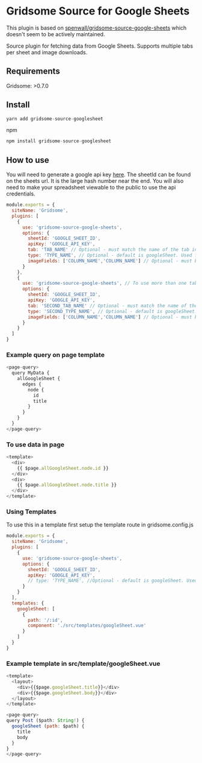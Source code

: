 # Gridsome Source for Google Sheets

This plugin is based on [spenwall/gridsome-source-google-sheets](https://github.com/spenwall/gridsome-source-google-sheets) which doesn't seem to be actively maintained.

Source plugin for fetching data from Google Sheets. Supports multiple tabs per sheet and  image downloads.

## Requirements

Gridsome: >0.7.0

## Install

```js
yarn add gridsome-source-googlesheet
```
npm
```js
npm install gridsome-source-googlesheet
```

## How to use

You will need to generate a google api key [here](https://console.developers.google.com/apis/credentials). The sheetId
can be found on the sheets url. It is the large hash number near the end. You will also need to make your spreadsheet viewable to the public to use the api credentials.

```js
module.exports = {
  siteName: 'Gridsome',
  plugins: [
    {
      use: 'gridsome-source-google-sheets',
      options: {
        sheetId: 'GOOGLE_SHEET_ID',
        apiKey: 'GOOGLE_API_KEY',
        tab: 'TAB_NAME' // Optional - must match the name of the tab in the Google Sheet.
        type: 'TYPE_NAME', // Optional - default is googleSheet. Used for graphql queries.
        imageFields: ['COLUMN_NAME','COLUMN_NAME'] // Optional - must be an array of column names. Columns must contain direct URLs to image files that are publicly accessible
      }
    },
    {
      use: 'gridsome-source-google-sheets', // To use more than one tab "use" the plugin again
      options: {
        sheetId: 'GOOGLE_SHEET_ID',
        apiKey: 'GOOGLE_API_KEY',
        tab: 'SECOND_TAB_NAME' // Optional - must match the name of the tab in the Google Sheet.
        type: 'SECOND_TYPE_NAME', // Optional - default is googleSheet. Used for graphql queries.
        imageFields: ['COLUMN_NAME','COLUMN_NAME'] // Optional - must be an array of column names. Columns must contain direct URLs to image files that are publicly accessible
      }
    }
  ]
}
```

### Example query on page template

```js
<page-query>
  query MyData {
    allGoogleSheet {
      edges {
        node {
          id
          title
        }
      }
    }
  }
</page-query>
```

### To use data in page

```js
<template>
  <div>
    {{ $page.allGoogleSheet.node.id }}
  </div>
  <div>
    {{ $page.allGoogleSheet.node.title }}
  </div>
</template>
```

### Using Templates

To use this in a template first setup the template route in gridsome.config.js

```js
module.exports = {
  siteName: 'Gridsome',
  plugins: [
    {
      use: 'gridsome-source-google-sheets',
      options: {
        sheetId: 'GOOGLE_SHEET_ID',
        apiKey: 'GOOGLE_API_KEY',
        // type: 'TYPE_NAME', //Optional - default is googleSheet. Used for graphql queries.
      }
    }
  ],
  templates: {
    googleSheet: [
      {
        path: '/:id',
        component: './src/templates/googleSheet.vue'
      }
    ]
  }
}

```

### Example template in src/template/googleSheet.vue

```js
<template>
  <layout>
    <div>{{$page.googleSheet.title}}</div>
    <div>{{$page.googleSheet.body}}</div>
  </layout>
</template>

<page-query>
query Post ($path: String!) {
  googleSheet (path: $path) {
    title
    body
  }
}
</page-query>
```
